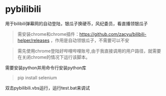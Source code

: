 # pybilibili
用于bilibili弹幕网的自动登陆，银瓜子换硬币，风纪委员，看直播领银瓜子
>需安装chrome和chrome插件：https://github.com/zacyu/bilibili-helper/releases ，作用是自动领银瓜子，不需要可以不安     

>需先使用chrome登陆好哔哩哔哩账号,由于我直接调用的用户路径，就需要在关闭chrome的情况下运行该脚本。

需要安装python并用命令行安装python库
>pip install selenium

双击pybilibili.vbs运行，运行test.bat来调试

